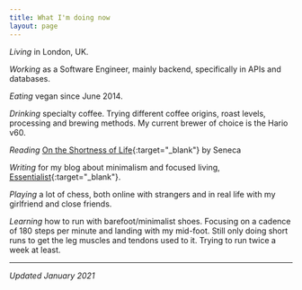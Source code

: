 ```yaml
---
title: What I'm doing now
layout: page
---
```


_Living_ in London, UK.

_Working_ as a Software Engineer, mainly backend, specifically in APIs and
databases.

_Eating_ vegan since June 2014.

_Drinking_ specialty coffee. Trying different coffee origins, roast levels,
processing and brewing methods. My current brewer of choice is the Hario v60.

_Reading_ [On the Shortness of Life](https://amzn.to/3mLpgZi){:target="_blank"}
by Seneca

_Writing_ for my blog about minimalism and focused living,
[Essentialist](https://essentiali.st){:target="_blank"}.

_Playing_ a lot of chess, both online with strangers and in real life with my
girlfriend and close friends.

_Learning_ how to run with barefoot/minimalist shoes. Focusing on a cadence of
180 steps per minute and landing with my mid-foot. Still only doing short runs
to get the leg muscles and tendons used to it. Trying to run twice a week at
least.

___

_Updated January 2021_

